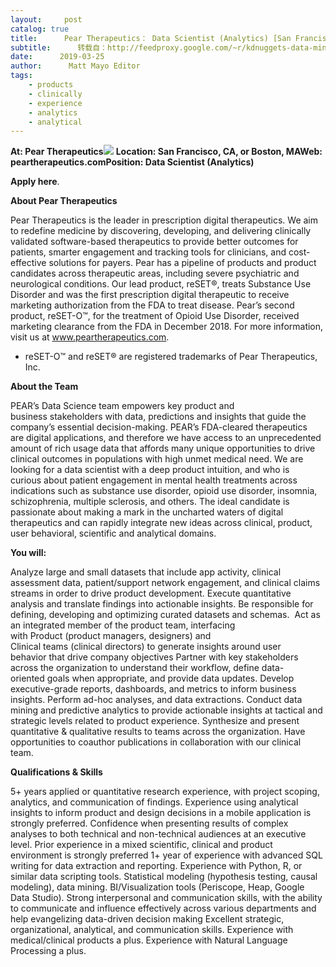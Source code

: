 ```yaml
---
layout:     post
catalog: true
title:      Pear Therapeutics： Data Scientist (Analytics) [San Francisco, CA, or Boston, MA]
subtitle:      转载自：http://feedproxy.google.com/~r/kdnuggets-data-mining-analytics/~3/bQtQm_SxHfs/03-25-pear-therapeutics-data-scientist.html
date:      2019-03-25
author:      Matt Mayo Editor
tags:
    - products
    - clinically
    - experience
    - analytics
    - analytical
---
```


**At: Pear Therapeutics**![](https://media.licdn.com/dms/image/C560BAQFKS8tiOjNJ0Q/company-logo_200_200/0?e=2159024400&v=beta&t=M6jBm3X9Q_pkJvZ5Z5V8PtEGtbPrg0RIfZ4Lx5ijWVo)
**Location: San Francisco, CA, or Boston, MA****Web: peartherapeutics.com****Position: Data Scientist (Analytics)**

**Apply here**.

**About Pear Therapeutics**

Pear Therapeutics is the leader in prescription digital therapeutics. We aim to redefine medicine by discovering, developing, and delivering clinically validated software-based therapeutics to provide better outcomes for patients, smarter engagement and tracking tools for clinicians, and cost-effective solutions for payers. Pear has a pipeline of products and product candidates across therapeutic areas, including severe psychiatric and neurological conditions. Our lead product, reSET®, treats Substance Use Disorder and was the first prescription digital therapeutic to receive marketing authorization from the FDA to treat disease. Pear’s second product, reSET-O™, for the treatment of Opioid Use Disorder, received marketing clearance from the FDA in December 2018. For more information, visit us at www.peartherapeutics.com.

* reSET-O™ and reSET® are registered trademarks of Pear Therapeutics, Inc.

**About the Team**

PEAR’s Data Science team empowers key product and business stakeholders with data, predictions and insights that guide the company’s essential decision-making. PEAR’s FDA-cleared therapeutics are digital applications, and therefore we have access to an unprecedented amount of rich usage data that affords many unique opportunities to drive clinical outcomes in populations with high unmet medical need. We are looking for a data scientist with a deep product intuition, and who is curious about patient engagement in mental health treatments across indications such as substance use disorder, opioid use disorder, insomnia, schizophrenia, multiple sclerosis, and others. The ideal candidate is passionate about making a mark in the uncharted waters of digital therapeutics and can rapidly integrate new ideas across clinical, product, user behavioral, scientific and analytical domains.

**You will:**

Analyze large and small datasets that include app activity, clinical assessment data, patient/support network engagement, and clinical claims streams in order to drive product development.
Execute quantitative analysis and translate findings into actionable insights.
Be responsible for defining, developing and optimizing curated datasets and schemas. 
Act as an integrated member of the product team, interfacing with Product (product managers, designers) and Clinical teams (clinical directors) to generate insights around user behavior that drive company objectives
Partner with key stakeholders across the organization to understand their workflow, define data-oriented goals when appropriate, and provide data updates.
Develop executive-grade reports, dashboards, and metrics to inform business insights.
Perform ad-hoc analyses, and data extractions.
Conduct data mining and predictive analytics to provide actionable insights at tactical and strategic levels related to product experience.
Synthesize and present quantitative & qualitative results to teams across the organization.
Have opportunities to coauthor publications in collaboration with our clinical team.

**Qualifications & Skills**

5+ years applied or quantitative research experience, with project scoping, analytics, and communication of findings.
Experience using analytical insights to inform product and design decisions in a mobile application is strongly preferred.
Confidence when presenting results of complex analyses to both technical and non-technical audiences at an executive level.
Prior experience in a mixed scientific, clinical and product environment is strongly preferred
1+ year of experience with advanced SQL writing for data extraction and reporting.
Experience with Python, R, or similar data scripting tools.
Statistical modeling (hypothesis testing, causal modeling), data mining.
BI/Visualization tools (Periscope, Heap, Google Data Studio).
Strong interpersonal and communication skills, with the ability to communicate and influence effectively across various departments and help evangelizing data-driven decision making
Excellent strategic, organizational, analytical, and communication skills.
Experience with medical/clinical products a plus.
Experience with Natural Language Processing a plus.
